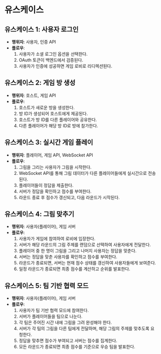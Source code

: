 # 유스케이스

## 유스케이스 1: 사용자 로그인
- **행위자**: 사용자, 인증 API
- **플로우**:
  1. 사용자가 소셜 로그인 옵션을 선택한다.
  2. OAuth 토큰이 백엔드에서 검증된다.
  3. 사용자가 인증에 성공하면 게임 로비로 리디렉션된다.

## 유스케이스 2: 게임 방 생성
- **행위자**: 호스트, 게임 API
- **플로우**:
  1. 호스트가 새로운 방을 생성한다.
  2. 방 ID가 생성되어 호스트에게 제공된다.
  3. 호스트가 방 ID를 다른 플레이어와 공유한다.
  4. 다른 플레이어가 해당 방 ID로 방에 참가한다.

## 유스케이스 3: 실시간 게임 플레이
- **행위자**: 플레이어, 게임 API, WebSocket API
- **플로우**:
  1. 그림을 그리는 사용자가 그림을 시작한다.
  2. WebSocket API를 통해 그림 데이터가 다른 플레이어들에게 실시간으로 전송된다.
  3. 플레이어들이 정답을 제출한다.
  4. 서버가 정답을 확인하고 점수를 부여한다.
  5. 라운드 종료 후 점수가 갱신되고, 다음 라운드가 시작된다.

## 유스케이스 4: 그림 맞추기
- **행위자**: 사용자(플레이어), 게임 서버
- **플로우**:
  1. 사용자가 게임에 참여하여 로비에 입장한다.
  2. 서버가 해당 라운드의 그림 주제를 랜덤으로 선택하여 사용자에게 전달한다.
  3. 플레이어 중 한 명이 그림을 그리고 나머지 사용자는 정답을 맞춘다.
  4. 서버는 정답을 맞춘 사용자를 확인하고 점수를 부여한다.
  5. 라운드가 종료되면, 서버는 현재 점수 상태를 갱신하여 사용자들에게 보여준다.
  6. 일정 라운드가 종료되면 최종 점수를 계산하고 순위를 발표한다.

## 유스케이스 5: 팀 기반 협력 모드
- **행위자**: 사용자(플레이어), 게임 서버
- **플로우**:
  1. 사용자가 팀 기반 협력 모드에 참여한다.
  2. 서버가 플레이어들을 팀으로 나눈다.
  3. 각 팀은 주어진 시간 내에 그림을 그려 완성해야 한다.
  4. 서버가 각 팀의 그림을 다른 팀에게 전달하며, 해당 그림의 주제를 맞추도록 요청한다.
  5. 정답을 맞추면 점수가 부여되고 서버는 점수를 집계한다.
  6. 모든 라운드가 종료되면 최종 점수를 기준으로 우승 팀을 발표한다.
